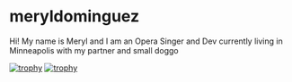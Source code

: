 # meryldominguez
Hi! My name is Meryl and I am an Opera Singer and Dev currently living in Minneapolis with my partner and small doggo 

[![trophy](https://github-profile-trophy.vercel.app/?username=meryldominguez)](https://github.com/ryo-ma/github-profile-trophy)
[![trophy](https://github-profile-trophy.vercel.app/?username=meryldominguez)](https://github.com/ryo-ma/github-profile-trophy)


